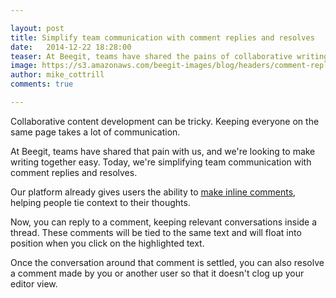```yaml
---

layout: post
title: Simplify team communication with comment replies and resolves 
date:   2014-12-22 18:28:00
teaser: At Beegit, teams have shared the pains of collaborative writing with us, and we're working to make their lives easier. 
image: https://s3.amazonaws.com/beegit-images/blog/headers/comment-replies.png
author: mike_cottrill
comments: true

---
```

Collaborative content development can be tricky. Keeping everyone on the same page takes a lot of communication. 

At Beegit, teams have shared that pain with us, and we're looking to make writing together easy. Today, we're simplifying team communication with comment replies and resolves. 

Our platform already gives users the ability to [make inline comments](/new_features/2014/10/07/inline-comments-release/), helping people tie context to their thoughts. 

Now, you can reply to a comment, keeping relevant conversations inside a thread. These comments will be tied to the same text and will float into position when you click on the highlighted text. 


Once the conversation around that comment is settled, you can also resolve a comment made by you or another user so that it doesn't clog up your editor view.